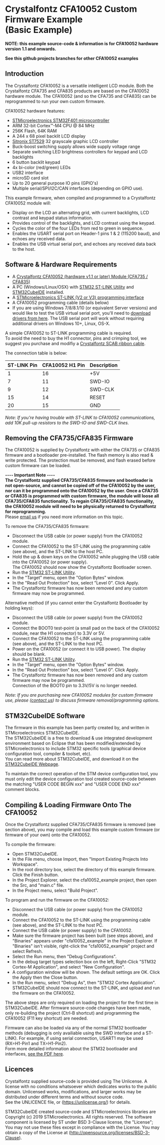 Crystalfontz CFA10052 Custom Firmware Example  
(Basic Example)
===

**NOTE: this example source-code & information is for CFA10052 hardware version 1.1 and onwards.**  

**See this github projects branches for other CFA10052 examples**

## Introduction
The Crystalfontz CFA10052 is a versatile intelligent LCD module.
Both the Crystalfontz CFA735 and CFA835 products are based on the CFA10052 hardware module.
The CFA10052 (and so the CFA735 and CFA835) can be reprogrammed to run your own custom firmware. 

CFA10052 hardware features:
  * [STMicroelectronics STM32F401 microcontroller](https://www.st.com/en/microcontrollers-microprocessors/stm32f401rc.html)
  * ARM 32-bit Cortex™-M4 CPU @ 84 MHz
  * 256K Flash, 64K RAM
  * A 244 x 68 pixel backlit LCD display
  * [Sitronix ST7529](https://www.crystalfontz.com/controllers/Sitronix/ST7529/) 32 grayscale graphic LCD controller
  * Buck-boost switching supply allows wide supply voltage range
  * Separate switching LED brightness controllers for keypad and LCD backlights
  * 6 button backlit keypad
  * 4x bi-color (red/green) LEDs
  * USB2 interface
  * microSD card slot
  * Up to 20 general purpose IO pins (GPIO's)
  * Multiple serial/SPI/I2C/CAN interfaces (depending on GPIO use).
  
This example firmware, when compiled and programmed to a Crystalfontz CFA10052 module will:
  * Display on the LCD an alternating grid, with current backlights, LCD contrast and keypad status information.
  * Provides control of the backlights, and LCD contrast using the keypad.
  * Cycles the color of the four LEDs from red to green in sequence.
  * Enables the USART serial port on Header-1 pins 1 & 2 (115200 baud), and echoes any received data.
  * Enables the USB virtual serial port, and echoes any received data back to the host.
  
## Software & Hardware Requirements  
  * A [Crystalfontz CFA10052 (hardware v1.1 or later) Module (CFA735 / CFA835)](https://www.crystalfontz.com/product/cfa835tfk)
  * A PC (Windows/Linux/OSX) with [STM32 ST-LINK Utility](https://www.st.com/en/development-tools/stsw-link004.html) and [STM32CubeIDE](https://www.st.com/en/development-tools/stm32cubeide.html) installed.
  * A [STMicroelectronics ST-LINK (V2 or V3) programming interface](https://www.st.com/en/development-tools/st-link-v2.html)
  * A CFA10052 programming cable (details below)
  * If you are using Windows 7/8/8.1/10 (or equivalent Server versions) and would like to test the USB virtual serial port, you'll need to [download drivers from here](https://www.st.com/en/development-tools/stsw-stm32102.html]). The USB serial port will work without requiring additional drivers on Windows 10+, Linux, OS-X.
  
A simple CFA10052 to ST-LINK programming cable is required.  
To avoid the need to buy the H1 connector, pins and crimping tool, we suggest you purchase and modifiy a [Crystalfontz SCAB ribbon cable](https://www.crystalfontz.com/product/wrexty19-sixteen-pin-ribbon-cable).  

The connection table is below:  
  
ST-LINK Pin | CFA10052 H1 Pin | Description
--- | --- | ----
1 | 16 | +5V
7 | 11 | SWD-IO
9 | 12 | SWD-CLK
15 | 14 | RESET
20 | 15 | GND

*Note: If you're having trouble with ST-LINK to CFA10052 communications, add 10K pull-up resistors to the SWD-IO and SWD-CLK lines.*

## Removing the CFA735/CFA835 Firmware
The CFA10052 is supplied by Crystalfontz with either the CFA735 or CFA835 firmware and a bootloader pre-installed. The flash
memory is also read & write protected. The protection must be removed, and flash erased before custom firmware can be loaded.  

**---- Important Note ----**    
**The Crystalfontz supplied CFA735/CFA835 firmware and bootloader is not open-source, and cannot be copied off of the CFA10052 by the user,
nor can it be programmed onto the CFA10052 by the user. Once a CFA735 or CFA835 is programmed with custom firmware, the module will loose all CFA735/CFA835 functionality.
To regain CFA735/CFA835 functionality, the CFA10052 module will need to be physically returned to Crystalfontz for reprogramming.**  
Please [email us](mailto:support@crystalfontz.com) if you need more information on this topic.  

To remove the CFA735/CFA835 firmware:
  * Disconnect the USB cable (or power supply) from the CFA10052 module.
  * Connect the CFA10052 to the ST-LINK using the programming cable (see above), and the ST-LINK to the host PC.
  * Hold the up & down keys on the CFA10052 while plugging the USB cable into the CFA10052 (or power supply).  
   The CFA10052 should now show the Crystalfontz Bootloader screen.
  * Run the [STM32 ST-LINK Utility](https://www.st.com/en/development-tools/stsw-link004.html).
  * In the "Target" menu, open the "Option Bytes" window.
  * In the "Read Out Protection" box, select "Level 0". Click Apply.
  * The Crystalfontz firmware has now been removed and any custom firmware may now be programmed.  
  
Alternative method (if you cannot enter the Crystalfontz Bootloader by holding keys):  
  * Disconnect the USB cable (or power supply) from the CFA10052 module.
  * Connect the BOOT0 test-point (a small pad on the back of the CFA10052 module, near the H1 connector) to 3.3V or 5V.
  * Connect the CFA10052 to the ST-LINK using the programming cable (see above), and the ST-LINK to the host PC.
  * Power on the CFA10052 (or connect it to USB power). The display should be blank.
  * Run the [STM32 ST-LINK Utility](https://www.st.com/en/development-tools/stsw-link004.html).
  * In the "Target" menu, open the "Option Bytes" window.
  * In the "Read Out Protection" box, select "Level 0". Click Apply.
  * The Crystalfontz firmware has now been removed and any custom firmware may now be programmed.  
   Connection of the BOOT0 pin to 3.3V/5V is no longer needed.
   
*Note: If you are purchasing new CFA10052 modules for custom firmware use, please ([contact us](mailto:support@crystalfontz.com)) to discuss firmware removal/programming options.*  

## STM32CubeIDE Software
The firmware in this example has been partly created by, and written in STMicroelectronics STM32CubeIDE.  
The STM32CubeIDE is a free to download & use integrated development environment based on Eclipse that
has been modified/extended by STMicroelectronics to include STM32 specific tools
(graphical device configuration tool, compiler & toolset, etc).  
You can read more about STM32CubeIDE, and download it on the 
[STM32CubeIDE Webpage](https://www.st.com/en/development-tools/stm32cubeide.html).    

To maintain the correct operation of the STM device configuration tool, you must only edit
the device configuration tool created source-code between the matching "USER CODE BEGIN xxx" and
"USER CODE END xxx" comment blocks.  

## Compiling & Loading Firmware Onto The CFA10052  
Once the Crystalfontz supplied CFA735/CFA835 firmware is removed (see section above), you may compile and load
this example custom firmware (or firmware of your own) onto the CFA10052.

To compile the firmware:
  * Open STM32CubeIDE.
  * In the File menu, choose Import, then "Import Existing Projects Into Workspace".
  * In the root directory box, select the directory of this example firmware. Click the Finish button.
  * In the Project Explorer, select the cfa10052_example project, then open the Src, and "main.c" file.
  * In the Project menu, select "Build Project".
  
To program and run the firmware on the CFA10052:
  * Disconnect the USB cable (or power supply) from the CFA10052 module.
  * Connect the CFA10052 to the ST-LINK using the programming cable (see above), and the ST-LINK to the host PC.
  * Connect the USB cable (or power supply) to the CFA10052.
  * Make sure the firmware project has been built (see steps above), and "Binaries" appears under "cfa10052_example" in the Project Explorer.
    If "Binaries" isn't visible, right-click the "cfa10052_example" project and select Refresh.
  * Select the Run menu, then "Debug Configurations".
  * In the debug target types selection box on the left, Right-Click "STM32 Cortex-M Application", and select "New Configuration".
  * A configuration window will be shown. The default settings are OK. Click the Apply then the Close button.
  * In the Run menu, select "Debug As", then "STM32 Cortex Application".  
    STM32CubeIDE should now connect to the ST-LINK, and upload and run the firmware on the CFA10052.
  
The above steps are only required on loading the project for the first time in STM32CubeIDE. After firmware source-code changes
have been made, only re-building the project (Ctrl-B shortcut) and programming the CFA10052 (F11 key shortcut) are needed.

Firmware can also be loaded via any of the normal STM32 bootloader methods (debugging is only availiable using the SWD interface
and a ST-LINK). For example, if using serial connection, USART1 may be used (RX=H1-Pin1 and TX=H1-Pin2).  
Form more detailed information about the STM32 bootloader and interfaces, [see the PDF here](https://www.st.com/resource/en/application_note/cd00167594.pdf).

## Licences
Crystalfontz supplied source-code is provided using The Unlicense.
A license with no conditions whatsoever which dedicates works to the public domain. Unlicensed works, modifications, and larger works may be distributed under different terms and without source code.  
See the UNLICENCE file, or (https://unlicense.org/) for details.

STM32CubeIDE created source-code and STMicroelectronics libraries are Copyright (c) 2019 STMicroelectronics.
All rights reserved. The software component is licensed by ST under BSD 3-Clause license, the "License";
You may not use these files except in compliance with the License. You may obtain a copy of the License at (http://opensource.org/licenses/BSD-3-Clause).
